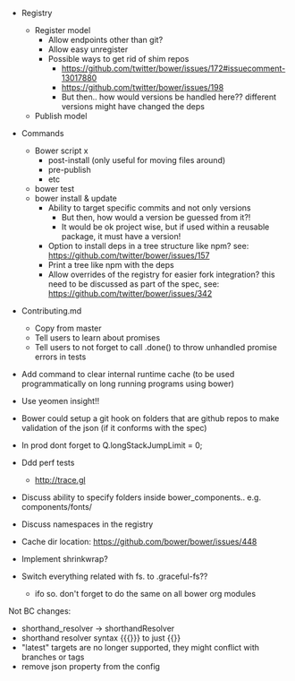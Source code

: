 - Registry
    - Register model
        - Allow endpoints other than git?
        - Allow easy unregister
        - Possible ways to get rid of shim repos
          - https://github.com/twitter/bower/issues/172#issuecomment-13017880
          - https://github.com/twitter/bower/issues/198
          - But then.. how would versions be handled here?? different versions might have changed the deps
    - Publish model
- Commands
    - Bower script x
         - post-install (only useful for moving files around)
         - pre-publish
         - etc
    - bower test
    - bower install & update
        - Ability to target specific commits and not only versions
            - But then, how would a version be guessed from it?!
            - It would be ok project wise, but if used within a reusable package, it must have a version!
        - Option to install deps in a tree structure like npm? see: https://github.com/twitter/bower/issues/157
        - Print a tree like npm with the deps
        - Allow overrides of the registry for easier fork integration? this need to be discussed as part of the spec, see: https://github.com/twitter/bower/issues/342
- Contributing.md
  - Copy from master
  - Tell users to learn about promises
  - Tell users to not forget to call .done() to throw unhandled promise errors in tests

- Add command to clear internal runtime cache (to be used programmatically on long running programs using bower)
- Use yeomen insight!!
- Bower could setup a git hook on folders that are github repos to make validation of the json (if it conforms with the spec)
- In prod dont forget to Q.longStackJumpLimit = 0;
- Ddd perf tests
  - http://trace.gl
- Discuss ability to specify folders inside bower_components.. e.g. components/fonts/
- Discuss namespaces in the registry
- Cache dir location: https://github.com/bower/bower/issues/448
- Implement shrinkwrap?
- Switch everything related with fs. to .graceful-fs??
  - ifo so. don't forget to do the same on all bower org modules

Not BC changes:
- shorthand_resolver -> shorthandResolver
- shorthand resolver syntax {{{}}} to just {{}}
- "latest" targets are no longer supported, they might conflict with branches or tags
- remove json property from the config
